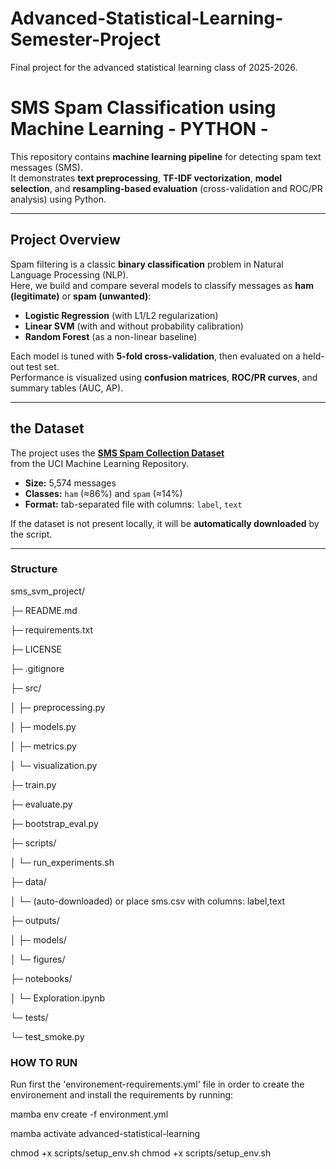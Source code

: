 # Advanced-Statistical-Learning-Semester-Project
Final project for the advanced statistical learning class of 2025-2026.

# SMS Spam Classification using Machine Learning - PYTHON -

This repository contains **machine learning pipeline** for detecting spam text messages (SMS).  
It demonstrates **text preprocessing**, **TF-IDF vectorization**, **model selection**, and **resampling-based evaluation** (cross-validation and ROC/PR analysis) using Python.

---

## Project Overview

Spam filtering is a classic **binary classification** problem in Natural Language Processing (NLP).  
Here, we build and compare several models to classify messages as **ham (legitimate)** or **spam (unwanted)**:

- **Logistic Regression** (with L1/L2 regularization)  
- **Linear SVM** (with and without probability calibration)  
- **Random Forest** (as a non-linear baseline)

Each model is tuned with **5-fold cross-validation**, then evaluated on a held-out test set.  
Performance is visualized using **confusion matrices**, **ROC/PR curves**, and summary tables (AUC, AP).

---

## the Dataset

The project uses the [**SMS Spam Collection Dataset**](https://archive.ics.uci.edu/ml/datasets/SMS+Spam+Collection)  
from the UCI Machine Learning Repository.

- **Size:** 5,574 messages  
- **Classes:** `ham` (≈86%) and `spam` (≈14%)  
- **Format:** tab-separated file with columns: `label`, `text`

If the dataset is not present locally, it will be **automatically downloaded** by the script.

---

### Structure
sms_svm_project/

├─ README.md

├─ requirements.txt

├─ LICENSE

├─ .gitignore

├─ src/

│ ├─ preprocessing.py

│ ├─ models.py

│ ├─ metrics.py

│ └─ visualization.py

├─ train.py

├─ evaluate.py

├─ bootstrap_eval.py

├─ scripts/

│ └─ run_experiments.sh

├─ data/

│ └─ (auto-downloaded) or place sms.csv with columns: label,text

├─ outputs/

│ ├─ models/

│ └─ figures/

├─ notebooks/

│ └─ Exploration.ipynb

└─ tests/

└─ test_smoke.py


### HOW TO RUN

Run first the 'environement-requirements.yml' file in order to create the environement and install the requirements
by running:


mamba env create -f environment.yml

mamba activate advanced-statistical-learning

chmod +x scripts/setup_env.sh
chmod +x scripts/setup_env.sh

